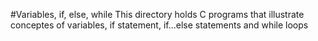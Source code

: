 #Variables, if, else, while
This directory holds C programs that illustrate conceptes of variables, if statement, if...else statements and while loops
